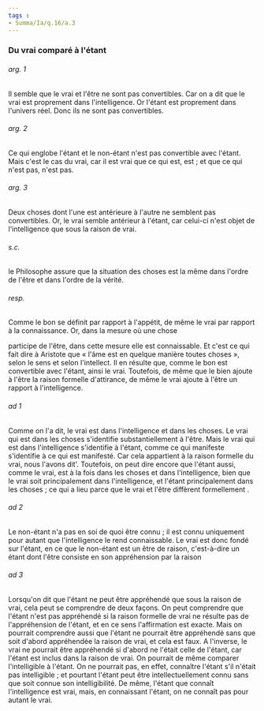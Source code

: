 ```yaml
---
tags : 
- Summa/Ia/q.16/a.3
---
```


### Du vrai comparé à l'étant

###### arg. 1
Il semble que le vrai et l'être ne sont pas convertibles. Car on a dit que le vrai est proprement dans l'intelligence. Or l'étant est proprement dans l'univers réel. Donc ils ne sont pas convertibles. 

###### arg. 2
Ce qui englobe l'étant et le non-étant n'est pas convertible avec l'étant. Mais c'est le cas du vrai, car il est vrai que ce qui est, est ; et que ce qui n'est pas, n'est pas. 

###### arg. 3
Deux choses dont l'une est antérieure à l'autre ne semblent pas convertibles. Or, le vrai semble antérieur à l'étant, car celui-ci n'est objet de l'intelligence que sous la raison de vrai. 

###### s.c.
le Philosophe assure que la situation des choses est la même dans l'ordre de l'être et dans l'ordre de la vérité. 

###### resp.
Comme le bon se définit par rapport à l'appétit, de même le vrai par rapport à la connaissance. Or, dans la mesure où une chose 

participe de l'être, dans cette mesure elle est connaissable. Et c'est ce qui fait dire à Aristote que « l'âme est en quelque manière toutes choses », selon le sens et selon l'intellect. Il en résulte que, comme le bon est convertible avec l'étant, ainsi le vrai. Toutefois, de même que le bien ajoute à l'être la raison formelle d'attirance, de même le vrai ajoute à l'être un rapport à l'intelligence. 

###### ad 1
Comme on l'a dit, le vrai est dans l'intelligence et dans les choses. Le vrai qui est dans les choses s'identifie substantiellement à l'être. Mais le vrai qui est dans l'intelligence s'identifie à l'étant, comme ce qui manifeste s'identifie à ce qui est manifesté. Car cela appartient à la raison formelle du vrai, nous l'avons dit'. Toutefois, on peut dire encore que l'étant aussi, comme le vrai, est à la fois dans les choses et dans l'intelligence, bien que le vrai soit principalement dans l'intelligence, et l'étant principalement dans les choses ; ce qui a lieu parce que le vrai et l'être diffèrent formellement . 

###### ad 2
Le non-étant n'a pas en soi de quoi être connu ; il est connu uniquement pour autant que l'intelligence le rend connaissable. Le vrai est donc fondé sur l'étant, en ce que le non-étant est un être de raison, c'est-à-dire un étant dont l'être consiste en son appréhension par la raison 

###### ad 3
Lorsqu'on dit que l'étant ne peut être appréhendé que sous la raison de vrai, cela peut se comprendre de deux façons. On peut comprendre que l'étant n'est pas appréhendé si la raison formelle de vrai ne résulte pas de l'appréhension de l'étant, et en ce sens l'affirmation est exacte. Mais on pourrait comprendre aussi que l'étant ne pourrait être appréhendé sans que soit d'abord appréhendée la raison de vrai, et cela est faux. A l'inverse, le vrai ne pourrait être appréhendé si d'abord ne l'était celle de l'étant, car l'étant est inclus dans la raison de vrai. On pourrait de même comparer l'intelligible à l'étant. On ne pourrait pas, en effet, connaître l'étant s'il n'était pas intelligible ; et pourtant l'étant peut être intellectuellement connu sans que soit connue son intelligibilité. De même, l'étant que connaît l'intelligence est vrai, mais, en connaissant l'étant, on ne connaît pas pour autant le vrai. 



